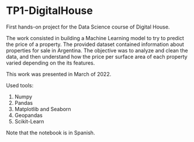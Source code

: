 # TP1-DigitalHouse
First hands-on project for the Data Science course of Digital House.

The work consisted in building a Machine Learning model to try to predict the price of a property. The provided dataset contained information about properties for sale in Argentina. The objective was to analyze and clean the data, and then understand how the price per surface area of each property varied depending on the its features.

This work was presented in March of 2022. 

Used tools:
1. Numpy
2. Pandas
3. Matplotlib and Seaborn
4. Geopandas
5. Scikit-Learn

Note that the notebook is in Spanish.
